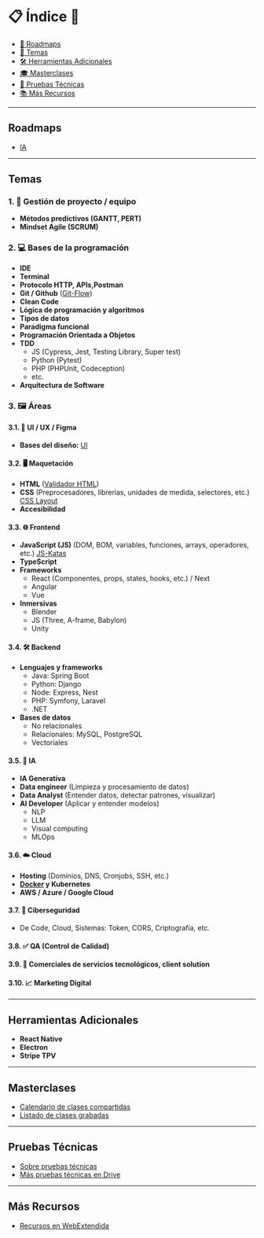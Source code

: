 # 📋 Índice 👋

- [🚀 Roadmaps](#roadmaps)
- [📖 Temas](#temas)
- [🛠️ Herramientas Adicionales](#herramientas-adicionales)
- [🎓 Masterclases](#masterclases)
- [🧪 Pruebas Técnicas](#pruebas-técnicas)
- [📚 Más Recursos](#más-recursos)



___

## Roadmaps

- [IA](https://github.com/Factoria-F5-dev/roadmap-ia)

---

## Temas

### 1. 📂 Gestión de proyecto / equipo
   - **Métodos predictivos (GANTT, PERT)**
   - **Mindset Agile (SCRUM)**

### 2. 💻 Bases de la programación
   - **IDE**
   - **Terminal**
   - **Protocolo HTTP, APIs,Postman**
   - **Git / Github** ([Git-Flow](https://github.com/Factoria-F5-dev/git-flow))
   - **Clean Code**
   - **Lógica de programación y algoritmos**
   - **Tipos de datos**
   - **Paradigma funcional**
   - **Programación Orientada a Objetos**
   - **TDD**
     - JS (Cypress, Jest, Testing Library, Super test)
     - Python (Pytest)
     - PHP (PHPUnit, Codeception)
     - etc.
   - **Arquitectura de Software**

### 3. 🖼️ Áreas
#### 3.1. 🎨 UI / UX / Figma
   - **Bases del diseño:** [UI](https://github.com/Factoria-F5-dev/UI)

#### 3.2. 🖥️ Maquetación
   - **HTML** ([Validador HTML](https://validator.w3.org/))
   - **CSS** (Preprocesadores, librerías, unidades de medida, selectores, etc.) [CSS Layout](https://github.com/Factoria-F5-dev/CSSlayout)
   - **Accesibilidad**

#### 3.3. 🌐 Frontend
   - **JavaScript (JS)** (DOM, BOM, variables, funciones, arrays, operadores, etc.) [JS-Katas](https://github.com/Factoria-F5-dev/JS-Katas-Jest)
   - **TypeScript**
   - **Frameworks**
     - React (Componentes, props, states, hooks, etc.) / Next
     - Angular
     - Vue
   - **Inmersivas**
     - Blender
     - JS (Three, A-frame, Babylon)
     - Unity

#### 3.4. 🛠️ Backend
   - **Lenguajes y frameworks**
     - Java: Spring Boot
     - Python: Django
     - Node: Express, Nest
     - PHP: Symfony, Laravel
     - .NET
   - **Bases de datos**
     - No relacionales
     - Relacionales: MySQL, PostgreSQL
     - Vectoriales

#### 3.5. 🤖 IA
   - **IA Generativa**
   - **Data engineer** (Limpieza y procesamiento de datos)
   - **Data Analyst** (Entender datos, detectar patrones, visualizar)
   - **AI Developer** (Aplicar y entender modelos)
     - NLP
     - LLM
     - Visual computing
     - MLOps

#### 3.6. ☁️ Cloud
   - **Hosting** (Dominios, DNS, Cronjobs, SSH, etc.)
   - **[Docker](https://github.com/Factoria-F5-dev/docker) y Kubernetes**
   - **AWS / Azure / Google Cloud**

#### 3.7. 🔐 Ciberseguridad
   - De Code, Cloud, Sistemas: Token, CORS, Criptografía, etc.

#### 3.8. ✅ QA (Control de Calidad)

#### 3.9. 💼 Comerciales de servicios tecnológicos, client solution

#### 3.10. 📈 Marketing Digital

---

## Herramientas Adicionales

- **React Native**
- **Electron**
- **Stripe TPV**

---

## Masterclases

- [Calendario de clases compartidas](https://calendar.google.com/calendar/u/0?cid=Y180YzBhMDNhMjAwMzIxODNkN2VmYTRjMThkM2QzNzFjMTkzOWMyODBiMzAxYzEyMzRlMzZhNWNmYzg4ZTYwZTU3QGdyb3VwLmNhbGVuZGFyLmdvb2dsZS5jb20)
- [Listado de clases grabadas](https://docs.google.com/spreadsheets/d/1mbxZu-IZCVWX06MPGMyt_OIf--0lPx9P2BAxlQkYoLM/edit#gid=0)

---

## Pruebas Técnicas

- [Sobre pruebas técnicas](https://github.com/Factoria-F5-dev/technical-interviews)
- [Más pruebas técnicas en Drive](https://drive.google.com/drive/folders/10vwQVJ8HSzi1a6kiYtzaoxR2R3EGo-aX)

---

## Más Recursos

- [Recursos en WebExtendida](https://webextendida.es/resources/)
